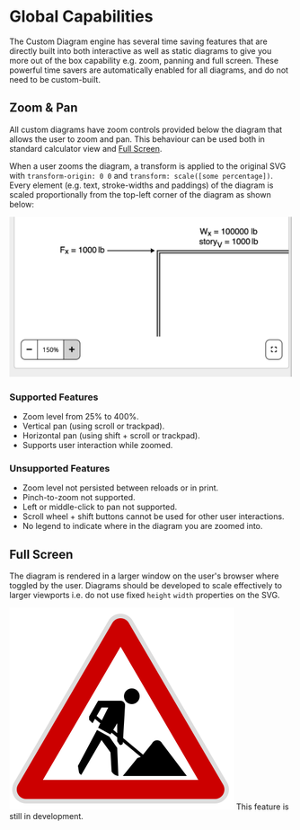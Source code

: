 # Global Capabilities

The Custom Diagram engine has several time saving features that are directly built into both interactive as well as static diagrams to give you more out of the box capability e.g. zoom, panning and full screen. These powerful time savers are automatically enabled for all diagrams, and do not need to be custom-built.

## Zoom & Pan

All custom diagrams have zoom controls provided below the diagram that allows the user to zoom and pan. This behaviour can be used both in standard calculator view and [Full Screen](/global-capabilities?id=full-screen).

When a user zooms the diagram, a transform is applied to the original SVG with `transform-origin: 0 0` and `transform: scale([some percentage])`. Every element (e.g. text, stroke-widths and paddings) of the diagram is scaled proportionally from the top-left corner of the diagram as shown below:

<div style="text-align: center;">

![Screenshot of a zoomed diagram](_media/global-capabilities/global-capabilities-zoom.png ":size=400")

</div>

### Supported Features

-   Zoom level from 25% to 400%.
-   Vertical pan (using scroll or trackpad).
-   Horizontal pan (using shift + scroll or trackpad).
-   Supports user interaction while zoomed.

### Unsupported Features

-   Zoom level not persisted between reloads or in print.
-   Pinch-to-zoom not supported.
-   Left or middle-click to pan not supported.
-   Scroll wheel + shift buttons cannot be used for other user interactions.
-   No legend to indicate where in the diagram you are zoomed into.

## Full Screen

The diagram is rendered in a larger window on the user's browser where toggled by the user. Diagrams should be developed to scale effectively to larger viewports i.e. do not use fixed `height` `width` properties on the SVG.

![Under construction](_media/under_construction_icon.svg ":size=50")
This feature is still in development.
